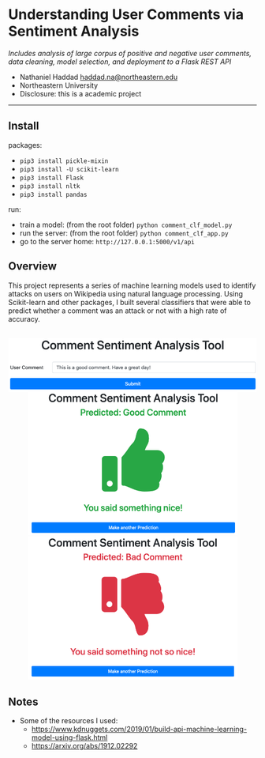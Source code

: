 # Understanding User Comments via Sentiment Analysis

*Includes analysis of large corpus of positive and negative user comments, data cleaning, model selection, and deployment to a Flask REST API*

- Nathaniel Haddad haddad.na@northeastern.edu
- Northeastern University
- Disclosure: this is a academic project

---

## Install
packages:
- `pip3 install pickle-mixin`
- `pip3 install -U scikit-learn`
- `pip3 install Flask`
- `pip3 install nltk`
- `pip3 install pandas`

run:
- train a model: (from the root folder) `python comment_clf_model.py`
- run the server: (from the root folder) `python comment_clf_app.py`
- go to the server home: `http://127.0.0.1:5000/v1/api`



## Overview

This project represents a series of machine learning models used to identify attacks on users on Wikipedia using natural language processing. Using Scikit-learn and other packages, I built several classifiers that were able to predict whether a comment was an attack or not with a high rate of accuracy.

<br>

<div align="center">
   <img align="center" src="media/home.png">
   <img src="media/result_good.png" width="425"/> <img src="media/result_bad.png" width="425"/> 
</div>

## Notes
- Some of the resources I used:
  - https://www.kdnuggets.com/2019/01/build-api-machine-learning-model-using-flask.html
  - https://arxiv.org/abs/1912.02292




